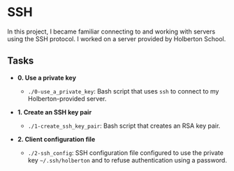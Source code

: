 # SSH

In this project, I became familiar connecting to and working
with servers using the SSH protocol. I worked on a server
provided by Holberton School.

## Tasks
* **0. Use a private key**
  * `./0-use_a_private_key`: Bash script that uses `ssh` to connect to my
Holberton-provided server.

* **1. Create an SSH key pair**
  * `./1-create_ssh_key_pair`: Bash script that creates an RSA key pair.

* **2. Client configuration file**
  * `./2-ssh_config`: SSH configuration file configured to use the private key
`~/.ssh/holberton` and to refuse authentication using a password.
